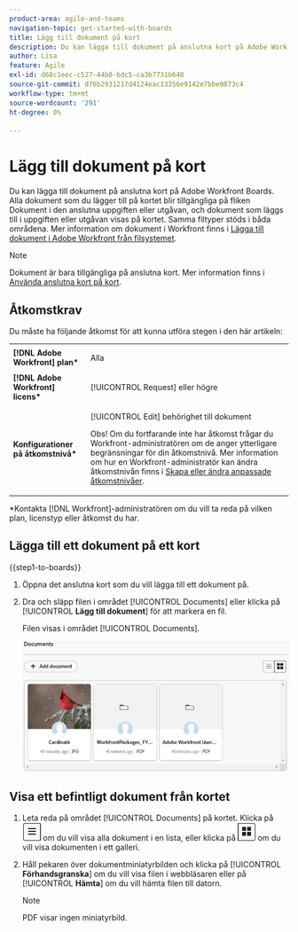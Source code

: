 ```yaml
---
product-area: agile-and-teams
navigation-topic: get-started-with-boards
title: Lägg till dokument på kort
description: Du kan lägga till dokument på anslutna kort på Adobe Workfront Boards.
author: Lisa
feature: Agile
exl-id: d68c1eec-c527-44b0-bdc5-ca3b7731b648
source-git-commit: d76b2931217d4124eac13356e9142e7bbe0873c4
workflow-type: tm+mt
source-wordcount: '291'
ht-degree: 0%

---
```


# Lägg till dokument på kort

Du kan lägga till dokument på anslutna kort på Adobe Workfront Boards. Alla dokument som du lägger till på kortet blir tillgängliga på fliken Dokument i den anslutna uppgiften eller utgåvan, och dokument som läggs till i uppgiften eller utgåvan visas på kortet. Samma filtyper stöds i båda områdena. Mer information om dokument i Workfront finns i [Lägga till dokument i Adobe Workfront från filsystemet](/help/quicksilver/documents/adding-documents-to-workfront/add-documents-from-file-system.md).

>[!NOTE]
>
>Dokument är bara tillgängliga på anslutna kort. Mer information finns i [Använda anslutna kort på kort](/help/quicksilver/agile/get-started-with-boards/connected-cards.md).

## Åtkomstkrav

Du måste ha följande åtkomst för att kunna utföra stegen i den här artikeln:

<table style="table-layout:auto"> 
 <tbody> 
  <tr> 
   <td role="rowheader"><strong>[!DNL Adobe Workfront] plan*</strong></td> 
   <td> <p>Alla</p> </td> 
  </tr> 
  <tr> 
   <td role="rowheader"><strong>[!DNL Adobe Workfront] licens*</strong></td> 
   <td> <p>[!UICONTROL Request] eller högre</p> </td> 
  </tr> 
  <tr>
   <td role="rowheader"><strong>Konfigurationer på åtkomstnivå*</strong></td>
   <td><p>[!UICONTROL Edit] behörighet till dokument</p><p>Obs! Om du fortfarande inte har åtkomst frågar du Workfront-administratören om de anger ytterligare begränsningar för din åtkomstnivå. Mer information om hur en Workfront-administratör kan ändra åtkomstnivån finns i <a href="/help/quicksilver/administration-and-setup/add-users/configure-and-grant-access/create-modify-access-levels.md" class="MCXref xref">Skapa eller ändra anpassade åtkomstnivåer</a>.</p></td>
  </tr>
 </tbody> 
</table>

&#42;Kontakta [!DNL Workfront]-administratören om du vill ta reda på vilken plan, licenstyp eller åtkomst du har.

## Lägga till ett dokument på ett kort

{{step1-to-boards}}

1. Öppna det anslutna kort som du vill lägga till ett dokument på.
1. Dra och släpp filen i området [!UICONTROL Documents] eller klicka på [!UICONTROL **Lägg till dokument**] för att markera en fil.

   Filen visas i området [!UICONTROL Documents].

   ![Dokument har lagts till på kortet](assets/add-document-to-card.png)

## Visa ett befintligt dokument från kortet

1. Leta reda på området [!UICONTROL Documents] på kortet. Klicka på ![listikonen](assets/docs-list-icon.png) om du vill visa alla dokument i en lista, eller klicka på ![galleriikonen](assets/docs-gallery-icon.png) om du vill visa dokumenten i ett galleri.
1. Håll pekaren över dokumentminiatyrbilden och klicka på [!UICONTROL **Förhandsgranska**] om du vill visa filen i webbläsaren eller på [!UICONTROL **Hämta**] om du vill hämta filen till datorn.

   >[!NOTE]
   >
   >PDF visar ingen miniatyrbild.
